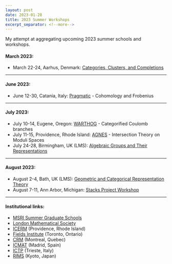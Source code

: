 ```yaml
---
layout: post
date: 2023-01-28
title: 2023 Summer Workshops
excerpt_separator: <!--more-->
---
```


My attempt at aggregating upcoming 2023 summer schools and workshops. 
<!--more-->

#### March 2023:
* March 22-24, Aarhus, Denmark: [Categories, Clusters, and Completions](https://conferences.au.dk/categoriesclusterscompletions2023)

---

#### June 2023:
* June 12-30, Catania, Italy: [Pragmatic](https://www.dmi.unict.it/pragmatic/docs/Pragmatic2023-1Ann.html) - Cohomology and Frobenius

---

#### July 2023:
* July 10-14, Eugene, Oregon: [WARTHOG](https://pages.uoregon.edu/belias/WARTHOG/CoulCat/index.html) - Categorified Coulomb branches
* July 11-15, Providence, Rhode Island: [AGNES](https://sites.google.com/site/agneshomepage/brown-2023-agnes-summer-school) - Intersection Theory on Moduli Spaces
* July 24-28, Birmingham, UK (LMS): [Algebraic Groups and Their Representations](https://sites.google.com/view/agrt23)

---

#### August 2023:
* August 2-4, Bath, UK (LMS): [Geometric and Categorical Representation Theory](https://sites.google.com/view/geometric-and-categorical-lms/home)
* August 7-11, Ann Arbor, Michigan: [Stacks Project Workshop](https://stacks.github.io/)

---

#### Institutional links:
* [MSRI Summer Graduate Schools](https://www.msri.org/web/msri/scientific/workshops/summer-graduate-school)
* [London Mathematical Society](https://www.lms.ac.uk/events/lms-research-schools)
* [ICERM](https://icerm.brown.edu/programs/) (Providence, Rhode Island)
* [Fields Institute](http://www.fields.utoronto.ca/activities/workshops) (Toronto, Ontario)
* [CRM](https://www.crmath.ca/en/activities/schools/) (Montreal, Quebec)
* [ICMAT](https://www.icmat.es/events/workshops/) (Madrid, Spain)
* [ICTP](https://www.ictp.it/home/scientific-calendar?s%5B5%5D=5&tt=) (Trieste, Italy)
* [RIMS](https://www.kurims.kyoto-u.ac.jp/kyoten/en/workshop.html) (Kyoto, Japan)
